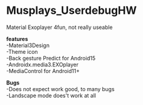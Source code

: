 # Musplays_UserdebugHW
 Material Exoplayer 4fun, not really useable

**features**\
 -Material3Design\
 -Theme icon\
 -Back gesture Predict for Android15\
 -Androidx.media3.EXOplayer\
 -MediaControl for Android11+

**Bugs**\
 -Does not expect work good, to many bugs\
 -Landscape mode does't work at all

